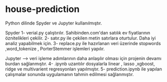 # house-prediction

Python dilinde Spyder ve Jupyter kullanılmıştır.

Spyder
1- verial.py çalıştırılır. Sahibinden.com'dan satılık ev fiyatlarının öznitelikleri çekilir.
2- satır.py ile çekilen metin satırlara oturtulur. Daha iyi analiz yapabilmek için.
3- replace.py ile hazırlanan veri üzerinde stopwords ,word_tokenize , PorterStemmer işlemleri yapılır.

Jupyter --> veri işleme adımlarının daha anlaşılır olması için projenin devamı burdan sağlanmıştır.
4- .ipynb uzantılır dosyalarla linear , lasso ,xgboost, ridge ve multivarient regresyonları yapılmıştır.
5- prediction.ipynb  ile yapılan çalışmalar sonunda uygulamanın tahmin edilmesi sağlanmıştır.


